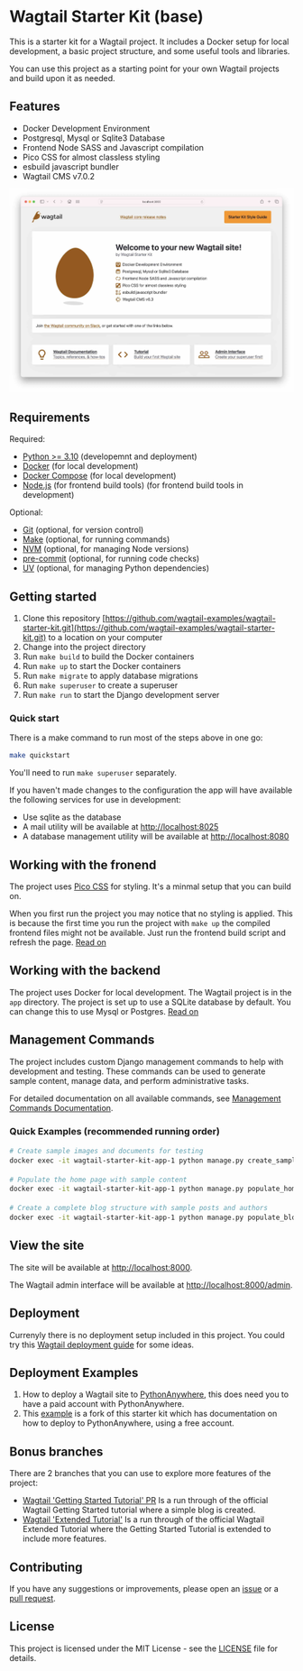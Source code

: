 # Wagtail Starter Kit (base)

This is a starter kit for a Wagtail project. It includes a Docker setup for local development, a basic project structure, and some useful tools and libraries.

You can use this project as a starting point for your own Wagtail projects and build upon it as needed.

## Features

- Docker Development Environment
- Postgresql, Mysql or Sqlite3 Database
- Frontend Node SASS and Javascript compilation
- Pico CSS for almost classless styling
- esbuild javascript bundler
- Wagtail CMS v7.0.2

![Wagtail Starter Kit](./docs/welcome-screen.jpg)

## Requirements

Required:

- [Python >= 3.10](https://www.python.org/downloads/) (developemnt and deployment)
- [Docker](https://www.docker.com/) (for local development)
- [Docker Compose](https://docs.docker.com/compose/) (for local development)
- [Node.js](https://nodejs.org/en/) (for frontend build tools) (for frontend build tools in development)

Optional:
- [Git](https://git-scm.com/) (optional, for version control)
- [Make](https://www.gnu.org/software/make/) (optional, for running commands)
- [NVM](https://github.com/nvm-sh/nvm) (optional, for managing Node versions)
- [pre-commit](https://pre-commit.com/) (optional, for running code checks)
- [UV](https://github.com/astral-sh/uv) (optional, for managing Python dependencies)

## Getting started

1. Clone this repository [https://github.com/wagtail-examples/wagtail-starter-kit.git](https://github.com/wagtail-examples/wagtail-starter-kit.git) to a location on your computer
2. Change into the project directory
3. Run `make build` to build the Docker containers
4. Run `make up` to start the Docker containers
5. Run `make migrate` to apply database migrations
6. Run `make superuser` to create a superuser
7. Run `make run` to start the Django development server

### Quick start

There is a make command to run most of the steps above in one go:

```bash
make quickstart
```

You'll need to run `make superuser` separately.

If you haven't made changes to the configuration the app will have available the following services for use in development:

- Use sqlite as the database
- A mail utility will be available at [http://localhost:8025](http://localhost:8025)
- A database management utility will be available at [http://localhost:8080](http://localhost:8080)

## Working with the fronend

The project uses [Pico CSS](https://picocss.com/) for styling. It's a minmal setup that you can build on.

When you first run the project you may notice that no styling is applied. This is because the first time you run the project with `make up` the compiled frontend files might not be available. Just run the frontend build script and refresh the page. [Read on](./docs/frontend-development.md)

## Working with the backend

The project uses Docker for local development. The Wagtail project is in the `app` directory. The project is set up to use a SQLite database by default. You can change this to use Mysql or Postgres. [Read on](./docs/backend-development.md)

## Management Commands

The project includes custom Django management commands to help with development and testing. These commands can be used to generate sample content, manage data, and perform administrative tasks.

For detailed documentation on all available commands, see [Management Commands Documentation](./docs/management-commands.md).

### Quick Examples (recommended running order)

```bash
# Create sample images and documents for testing
docker exec -it wagtail-starter-kit-app-1 python manage.py create_sample_media

# Populate the home page with sample content
docker exec -it wagtail-starter-kit-app-1 python manage.py populate_homepage

# Create a complete blog structure with sample posts and authors
docker exec -it wagtail-starter-kit-app-1 python manage.py populate_blog
```

## View the site

The site will be available at [http://localhost:8000](http://localhost:8000).

The Wagtail admin interface will be available at [http://localhost:8000/admin](http://localhost:8000/admin).

## Deployment

Currenyly there is no deployment setup included in this project. You could try this [Wagtail deployment guide](https://docs.wagtail.org/en/stable/deployment/index.html) for some ideas.

## Deployment Examples

1.  How to deploy a Wagtail site to [PythonAnywhere](https://www.nickmoreton.co.uk/articles/deploy-wagtail-cms-to-pythonanywhere/), this does need you to have a paid account with PythonAnywhere.
2. This [example](https://github.com/wagtail-examples/wsk-deploy-python-anywhere) is a fork of this starter kit which has documentation on how to deploy to PythonAnywhere, using a free account.

## Bonus branches

There are 2 branches that you can use to explore more features of the project:

- [Wagtail 'Getting Started Tutorial' PR](https://github.com/wagtail-examples/wagtail-starter-kit/pull/3) Is a run through of the official Wagtail Getting Started tutorial where a simple blog is created.
- [Wagtail 'Extended Tutorial'](https://github.com/wagtail-examples/wagtail-starter-kit/pull/4) Is a run through of the official Wagtail Extended Tutorial where the Getting Started Tutorial is extended to include more features.

## Contributing

If you have any suggestions or improvements, please open an [issue](https://github.com/wagtail-examples/wagtail-starter-kit/issues) or a [pull request](https://github.com/wagtail-examples/wagtail-starter-kit/pulls).

## License

This project is licensed under the MIT License - see the [LICENSE](LICENSE) file for details.
